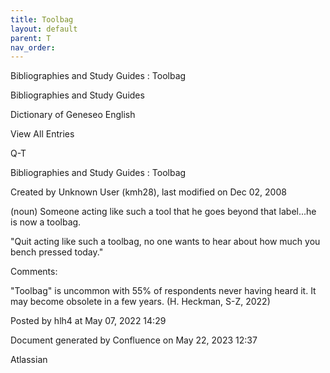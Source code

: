 ```yaml
---
title: Toolbag
layout: default
parent: T
nav_order:
---
```


Bibliographies and Study Guides : Toolbag

Bibliographies and Study Guides

Dictionary of Geneseo English

View All Entries

Q-T

Bibliographies and Study Guides : Toolbag

Created by  Unknown User (kmh28), last modified on Dec 02, 2008

(noun) Someone acting like such a tool that he goes beyond that label...he is now a toolbag.

&quot;Quit acting like such a toolbag, no one wants to hear about how much you bench pressed today.&quot; 

Comments:

&quot;Toolbag&quot; is uncommon with 55% of respondents never having heard it. It may become obsolete in a few years. (H. Heckman, S-Z, 2022)

Posted by hlh4 at May 07, 2022 14:29

Document generated by Confluence on May 22, 2023 12:37

Atlassian
